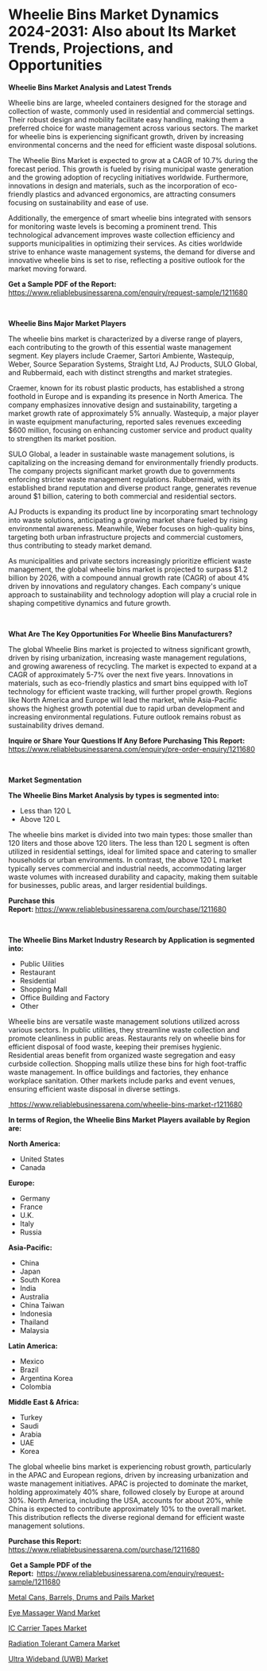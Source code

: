 <p><h1>Wheelie Bins Market Dynamics 2024-2031: Also about Its Market Trends, Projections, and Opportunities</h1></p><p><strong>Wheelie Bins Market Analysis and Latest Trends</strong></p>
<p><p>Wheelie bins are large, wheeled containers designed for the storage and collection of waste, commonly used in residential and commercial settings. Their robust design and mobility facilitate easy handling, making them a preferred choice for waste management across various sectors. The market for wheelie bins is experiencing significant growth, driven by increasing environmental concerns and the need for efficient waste disposal solutions.</p><p>The Wheelie Bins Market is expected to grow at a CAGR of 10.7% during the forecast period. This growth is fueled by rising municipal waste generation and the growing adoption of recycling initiatives worldwide. Furthermore, innovations in design and materials, such as the incorporation of eco-friendly plastics and advanced ergonomics, are attracting consumers focusing on sustainability and ease of use.</p><p>Additionally, the emergence of smart wheelie bins integrated with sensors for monitoring waste levels is becoming a prominent trend. This technological advancement improves waste collection efficiency and supports municipalities in optimizing their services. As cities worldwide strive to enhance waste management systems, the demand for diverse and innovative wheelie bins is set to rise, reflecting a positive outlook for the market moving forward.</p></p>
<p><strong>Get a Sample PDF of the Report:&nbsp;</strong> <a href="https://www.reliablebusinessarena.com/enquiry/request-sample/1211680?utm_campaign=1284&utm_medium=2&utm_source=Github&utm_content=ia&utm_term=05102024&utm_id=wheelie-bins">https://www.reliablebusinessarena.com/enquiry/request-sample/1211680</a></p>
<p>&nbsp;</p>
<p><strong>Wheelie Bins Major Market Players</strong></p>
<p><p>The wheelie bins market is characterized by a diverse range of players, each contributing to the growth of this essential waste management segment. Key players include Craemer, Sartori Ambiente, Wastequip, Weber, Source Separation Systems, Straight Ltd, AJ Products, SULO Global, and Rubbermaid, each with distinct strengths and market strategies.</p><p>Craemer, known for its robust plastic products, has established a strong foothold in Europe and is expanding its presence in North America. The company emphasizes innovative design and sustainability, targeting a market growth rate of approximately 5% annually. Wastequip, a major player in waste equipment manufacturing, reported sales revenues exceeding $600 million, focusing on enhancing customer service and product quality to strengthen its market position.</p><p>SULO Global, a leader in sustainable waste management solutions, is capitalizing on the increasing demand for environmentally friendly products. The company projects significant market growth due to governments enforcing stricter waste management regulations. Rubbermaid, with its established brand reputation and diverse product range, generates revenue around $1 billion, catering to both commercial and residential sectors.</p><p>AJ Products is expanding its product line by incorporating smart technology into waste solutions, anticipating a growing market share fueled by rising environmental awareness. Meanwhile, Weber focuses on high-quality bins, targeting both urban infrastructure projects and commercial customers, thus contributing to steady market demand.</p><p>As municipalities and private sectors increasingly prioritize efficient waste management, the global wheelie bins market is projected to surpass $1.2 billion by 2026, with a compound annual growth rate (CAGR) of about 4% driven by innovations and regulatory changes. Each company's unique approach to sustainability and technology adoption will play a crucial role in shaping competitive dynamics and future growth.</p></p>
<p>&nbsp;</p>
<p><strong>What Are The Key Opportunities For Wheelie Bins Manufacturers?</strong></p>
<p><p>The global Wheelie Bins market is projected to witness significant growth, driven by rising urbanization, increasing waste management regulations, and growing awareness of recycling. The market is expected to expand at a CAGR of approximately 5-7% over the next five years. Innovations in materials, such as eco-friendly plastics and smart bins equipped with IoT technology for efficient waste tracking, will further propel growth. Regions like North America and Europe will lead the market, while Asia-Pacific shows the highest growth potential due to rapid urban development and increasing environmental regulations. Future outlook remains robust as sustainability drives demand.</p></p>
<p><strong>Inquire or Share Your Questions If Any Before Purchasing This Report:</strong> <a href="https://www.reliablebusinessarena.com/enquiry/pre-order-enquiry/1211680?utm_campaign=1284&utm_medium=2&utm_source=Github&utm_content=ia&utm_term=05102024&utm_id=wheelie-bins">https://www.reliablebusinessarena.com/enquiry/pre-order-enquiry/1211680</a></p>
<p>&nbsp;</p>
<p><strong>Market Segmentation</strong></p>
<p><strong>The Wheelie Bins Market Analysis by types is segmented into:</strong></p>
<p><ul><li>Less than 120 L</li><li>Above 120 L</li></ul></p>
<p><p>The wheelie bins market is divided into two main types: those smaller than 120 liters and those above 120 liters. The less than 120 L segment is often utilized in residential settings, ideal for limited space and catering to smaller households or urban environments. In contrast, the above 120 L market typically serves commercial and industrial needs, accommodating larger waste volumes with increased durability and capacity, making them suitable for businesses, public areas, and larger residential buildings.</p></p>
<p><strong>Purchase this Report:&nbsp;</strong><a href="https://www.reliablebusinessarena.com/purchase/1211680?utm_campaign=1284&utm_medium=2&utm_source=Github&utm_content=ia&utm_term=05102024&utm_id=wheelie-bins">https://www.reliablebusinessarena.com/purchase/1211680</a></p>
<p>&nbsp;</p>
<p><strong>The Wheelie Bins Market Industry Research by Application is segmented into:</strong></p>
<p><ul><li>Public Uilities</li><li>Restaurant</li><li>Residential</li><li>Shopping Mall</li><li>Office Building and Factory</li><li>Other</li></ul></p>
<p><p>Wheelie bins are versatile waste management solutions utilized across various sectors. In public utilities, they streamline waste collection and promote cleanliness in public areas. Restaurants rely on wheelie bins for efficient disposal of food waste, keeping their premises hygienic. Residential areas benefit from organized waste segregation and easy curbside collection. Shopping malls utilize these bins for high foot-traffic waste management. In office buildings and factories, they enhance workplace sanitation. Other markets include parks and event venues, ensuring efficient waste disposal in diverse settings.</p></p>
<p><a href="https://www.reliablebusinessarena.com/wheelie-bins-market-r1211680?utm_campaign=1284&utm_medium=2&utm_source=Github&utm_content=ia&utm_term=05102024&utm_id=wheelie-bins">&nbsp;https://www.reliablebusinessarena.com/wheelie-bins-market-r1211680</a></p>
<p><strong>In terms of Region, the Wheelie Bins Market Players available by Region are:</strong></p>
<p>
    <p> <strong> North America: </strong>
        <ul>
            <li>United States</li>
            <li>Canada</li>
        </ul>
        </p> 
    <p> <strong> Europe: </strong>
        <ul>
            <li>Germany</li>
            <li>France</li>
            <li>U.K.</li>
            <li>Italy</li>
            <li>Russia</li>
        </ul>
        </p> 
    <p> <strong> Asia-Pacific: </strong>
        <ul>
            <li>China</li>
            <li>Japan</li>
            <li>South Korea</li>
            <li>India</li>
            <li>Australia</li>
            <li>China Taiwan</li>
            <li>Indonesia</li>
            <li>Thailand</li>
            <li>Malaysia</li>
        </ul>
        </p> 
    <p> <strong> Latin America: </strong>
        <ul>
            <li>Mexico</li>
            <li>Brazil</li>
            <li>Argentina Korea</li>
            <li>Colombia</li>
        </ul>
        </p> 
    <p> <strong> Middle East & Africa: </strong>
        <ul>
            <li>Turkey</li>
            <li>Saudi</li>
            <li>Arabia</li>
            <li>UAE</li>
            <li>Korea</li>
        </ul>
    </p>
    </p>
<p><p>The global wheelie bins market is experiencing robust growth, particularly in the APAC and European regions, driven by increasing urbanization and waste management initiatives. APAC is projected to dominate the market, holding approximately 40% share, followed closely by Europe at around 30%. North America, including the USA, accounts for about 20%, while China is expected to contribute approximately 10% to the overall market. This distribution reflects the diverse regional demand for efficient waste management solutions.</p></p>
<p><strong>Purchase this Report: </strong><a href="https://www.reliablebusinessarena.com/purchase/1211680?utm_campaign=1284&utm_medium=2&utm_source=Github&utm_content=ia&utm_term=05102024&utm_id=wheelie-bins">https://www.reliablebusinessarena.com/purchase/1211680</a></p>
<p>&nbsp;<strong>Get a Sample PDF of the Report:&nbsp;&nbsp;</strong><a href="https://www.reliablebusinessarena.com/enquiry/request-sample/1211680?utm_campaign=1284&utm_medium=2&utm_source=Github&utm_content=ia&utm_term=05102024&utm_id=wheelie-bins">https://www.reliablebusinessarena.com/enquiry/request-sample/1211680</a></p>
<p><strong></strong></p>
<p><p><a href="https://www.linkedin.com/pulse/mapping-metal-cans-barrels-drums-pails-market-trends-oplke?utm_campaign=1284&utm_medium=2&utm_source=Github&utm_content=ia&utm_term=05102024&utm_id=wheelie-bins">Metal Cans, Barrels, Drums and Pails Market</a></p><p><a href="https://www.linkedin.com/pulse/eye-massager-wand-market-evolution-key-trends-regional-vynte?utm_campaign=1284&utm_medium=2&utm_source=Github&utm_content=ia&utm_term=05102024&utm_id=wheelie-bins">Eye Massager Wand Market</a></p><p><a href="https://issuu.com/reportprime-2/docs/ic-carrier-tapes-market-size-2030.p_187ad78aa1a381?utm_campaign=1284&utm_medium=2&utm_source=Github&utm_content=ia&utm_term=05102024&utm_id=wheelie-bins">IC Carrier Tapes Market</a></p><p><a href="https://www.linkedin.com/pulse/driving-forces-global-radiation-tolerant-camera-market-trends-ublde?utm_campaign=1284&utm_medium=2&utm_source=Github&utm_content=ia&utm_term=05102024&utm_id=wheelie-bins">Radiation Tolerant Camera Market</a></p><p><a href="https://www.linkedin.com/pulse/ultra-wideband-uwb-market-refracting-trends-consumer-behaviors-nnkoc?utm_campaign=1284&utm_medium=2&utm_source=Github&utm_content=ia&utm_term=05102024&utm_id=wheelie-bins">Ultra Wideband (UWB) Market</a></p></p>